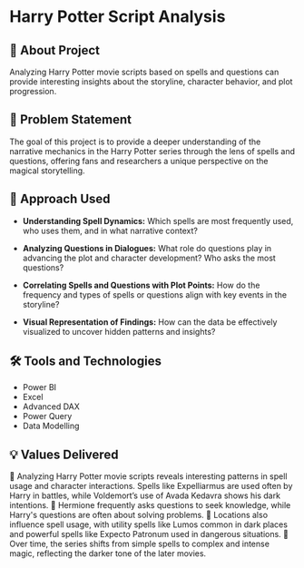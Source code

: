 
# Harry Potter Script Analysis  

## 🚀 About Project

Analyzing Harry Potter movie scripts based on spells and questions can provide interesting insights about the storyline, character behavior, and plot progression.

## 🔎 Problem Statement 
The goal of this project is to provide a deeper understanding of the narrative mechanics in the Harry Potter series through the lens of spells and questions, offering fans and researchers a unique perspective on the magical storytelling.


## 🔑 Approach Used
- <b>Understanding Spell Dynamics:</b> Which spells are most frequently used, who uses them, and in what narrative context? 

- <b>Analyzing Questions in Dialogues:</b> What role do questions play in advancing the plot and character development? Who asks the most questions?

- <b>Correlating Spells and Questions with Plot Points:</b> How do the frequency and types of spells or questions align with key events in the storyline?

- <b>Visual Representation of Findings:</b> How can the data be effectively visualized to uncover hidden patterns and insights?

## 🛠️ Tools and Technologies

- Power BI 
- Excel
- Advanced DAX
- Power Query
- Data Modelling
## 💡 Values Delivered

🔮 Analyzing Harry Potter movie scripts reveals interesting patterns in spell usage and character interactions. 
Spells like Expelliarmus are used often by Harry in battles, while Voldemort’s use of Avada Kedavra shows his dark intentions.
🔮 Hermione frequently asks questions to seek knowledge, while Harry's questions are often about solving problems. 
🔮 Locations also influence spell usage, with utility spells like Lumos common in dark places and powerful spells like Expecto Patronum used in dangerous situations. 
🔮 Over time, the series shifts from simple spells to complex and intense magic, reflecting the darker tone of the later movies.

